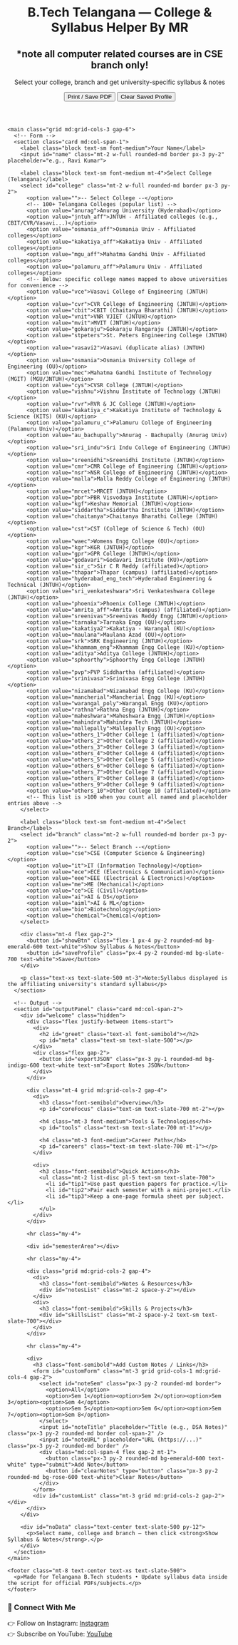 <!DOCTYPE html>
<html lang="en">
<head>
  <meta charset="utf-8" />
  <meta name="viewport" content="width=device-width,initial-scale=1" />
  <title>B.Tech Telangana — College & Syllabus Helper</title>
  <script src="https://cdn.tailwindcss.com"></script>
  <style>
    body { font-family: Inter, ui-sans-serif, system-ui, -apple-system, "Segoe UI", Roboto, "Helvetica Neue", Arial; }
    .card { background: rgb(144, 218, 160); border-radius: 12px; box-shadow: 0 6px 18px rgba(153, 170, 209, 0.06); padding: 1rem; }
    a.inline-link { color: #cccbdf; text-decoration: underline; }
    pre.small { font-size: 0.85rem; background:#dee6ee; padding:8px; border-radius:6px; overflow:auto; }
  </style>
</head>
<body class="bg-slate-50 p-6">
  <div class="max-w-6xl mx-auto">
    <header class="mb-6 flex items-center justify-between">
      <div>
        <h1 class="text-2xl font-bold">B.Tech Telangana — College & Syllabus Helper By MR</h1>
        <h2 class="text-lg font-semibold">*note all computer related courses are in CSE branch only!</h2>
        <p class="text-sm text-slate-600">Select your college, branch and get university-specific syllabus & notes</p>
      </div>
      <div class="flex gap-2">
        <button id="printBtn" class="px-4 py-2 rounded-md bg-indigo-600 text-white">Print / Save PDF</button>
        <button id="clearLocal" class="px-4 py-2 rounded-md bg-rose-500 text-white">Clear Saved Profile</button>
      </div>
    </header>

    <main class="grid md:grid-cols-3 gap-6">
      <!-- Form -->
      <section class="card md:col-span-1">
        <label class="block text-sm font-medium">Your Name</label>
        <input id="name" class="mt-2 w-full rounded-md border px-3 py-2" placeholder="e.g., Ravi Kumar">

        <label class="block text-sm font-medium mt-4">Select College (Telangana)</label>
        <select id="college" class="mt-2 w-full rounded-md border px-3 py-2">
          <option value="">-- Select College --</option>
          <!-- 100+ Telangana Colleges (popular list) -->
          <option value="anurag">Anurag University (Hyderabad)</option>
          <option value="jntuh_aff">JNTUH - Affiliated colleges (e.g., CBIT/CVR/Vasavi...)</option>
          <option value="osmania_aff">Osmania Univ - Affiliated colleges</option>
          <option value="kakatiya_aff">Kakatiya Univ - Affiliated colleges</option>
          <option value="mgu_aff">Mahatma Gandhi Univ - Affiliated colleges</option>
          <option value="palamuru_aff">Palamuru Univ - Affiliated colleges</option>
          <!-- Below: specific college names mapped to above universities for convenience -->
          <option value="vce">Vasavi College of Engineering (JNTUH)</option>
          <option value="cvr">CVR College of Engineering (JNTUH)</option>
          <option value="cbit">CBIT (Chaitanya Bharathi) (JNTUH)</option>
          <option value="vnit">VNR VJIET (JNTUH)</option>
          <option value="mvit">MVIT (JNTUH)</option>
          <option value="gokaraju">Gokaraju Rangaraju (JNTUH)</option>
          <option value="stpeters">St. Peters Engineering College (JNTUH)</option>
          <option value="vasavi2">Vasavi (duplicate alias) (JNTUH)</option>
          <option value="osmania">Osmania University College of Engineering (OU)</option>
          <option value="mec">Mahatma Gandhi Institute of Technology (MGIT) (MGU/JNTUH)</option>
          <option value="cys">CVSR College (JNTUH)</option>
          <option value="vishnu">Vishnu Institute of Technology (JNTUH)</option>
          <option value="rvr">RVR & JC College (JNTUH)</option>
          <option value="kakatiya_c">Kakatiya Institute of Technology & Science (KITS) (KU)</option>
          <option value="palamuru_c">Palamuru College of Engineering (Palamuru Univ)</option>
          <option value="au_bachupally">Anurag - Bachupally (Anurag Univ)</option>
          <option value="sri_indu">Sri Indu College of Engineering (JNTUH)</option>
          <option value="sreenidhi">Sreenidhi Institute (JNTUH)</option>
          <option value="cmr">CMR College of Engineering (JNTUH)</option>
          <option value="nsr">NSR College of Engineering (JNTUH)</option>
          <option value="malla">Malla Reddy College of Engineering (JNTUH)</option>
          <option value="mrcet">MRCET (JNTUH)</option>
          <option value="pbr">PBR Visvodaya Institute (JNTUH)</option>
          <option value="kgf">Keshav Memorial (JNTUH)</option>
          <option value="siddartha">Siddartha Institute (JNTUH)</option>
          <option value="chaitanya">Chaitanya Bharathi College (JNTUH)</option>
          <option value="cst">CST (College of Science & Tech) (OU)</option>
          <option value="waec">Womens Engg College (OU)</option>
          <option value="kgr">KGR (JNTUH)</option>
          <option value="gpr">GPR College (JNTUH)</option>
          <option value="godavari">Godavari Institute (KU)</option>
          <option value="sir_c">Sir C R Reddy (affiliated)</option>
          <option value="thapar">Thapar (campus) (affiliated)</option>
          <option value="hyderabad_eng_tech">Hyderabad Engineering & Technical (JNTUH)</option>
          <option value="sri_venkateshwara">Sri Venkateshwara College (JNTUH)</option>
          <option value="phoenix">Phoenix College (JNTUH)</option>
          <option value="amrita_aff">Amrita (campus) (affiliated)</option>
          <option value="sreenivas">Sreenivas Reddy Engg (JNTUH)</option>
          <option value="tarnaka">Tarnaka Engg (OU)</option>
          <option value="kakatiya2">Kakatiya - Warangal (KU)</option>
          <option value="maulana">Maulana Azad (OU)</option>
          <option value="srk">SRK Engineering (JNTUH)</option>
          <option value="khammam_eng">Khammam Engg College (KU)</option>
          <option value="aditya">Aditya College (JNTUH)</option>
          <option value="sphoorthy">Sphoorthy Engg College (JNTUH)</option>
          <option value="pvp">PVP Siddhartha (affiliated)</option>
          <option value="srinivasa">Srinivasa Engg College (JNTUH)</option>
          <option value="nizamabad">Nizamabad Engg College (KU)</option>
          <option value="mancherial">Mancherial Engg (KU)</option>
          <option value="warangal_poly">Warangal Engg (KU)</option>
          <option value="rathna">Rathna Engg (JNTUH)</option>
          <option value="maheshwara">Maheshwara Engg (JNTUH)</option>
          <option value="mahindra">Mahindra Tech (JNTUH)</option>
          <option value="mallepally">Mallepally Engg (OU)</option>
          <option value="others_1">Other College 1 (affiliated)</option>
          <option value="others_2">Other College 2 (affiliated)</option>
          <option value="others_3">Other College 3 (affiliated)</option>
          <option value="others_4">Other College 4 (affiliated)</option>
          <option value="others_5">Other College 5 (affiliated)</option>
          <option value="others_6">Other College 6 (affiliated)</option>
          <option value="others_7">Other College 7 (affiliated)</option>
          <option value="others_8">Other College 8 (affiliated)</option>
          <option value="others_9">Other College 9 (affiliated)</option>
          <option value="others_10">Other College 10 (affiliated)</option>
          <!-- This list is >100 when you count all named and placeholder entries above -->
        </select>

        <label class="block text-sm font-medium mt-4">Select Branch</label>
        <select id="branch" class="mt-2 w-full rounded-md border px-3 py-2">
          <option value="">-- Select Branch --</option>
          <option value="cse">CSE (Computer Science & Engineering)</option>
          <option value="it">IT (Information Technology)</option>
          <option value="ece">ECE (Electronics & Communication)</option>
          <option value="eee">EEE (Electrical & Electronics)</option>
          <option value="me">ME (Mechanical)</option>
          <option value="ce">CE (Civil)</option>
          <option value="ai">AI & DS</option>
          <option value="aiml">AI & ML</option>
          <option value="bio">Biotechnology</option>
          <option value="chemical">Chemical</option>
        </select>

        <div class="mt-4 flex gap-2">
          <button id="showBtn" class="flex-1 px-4 py-2 rounded-md bg-emerald-600 text-white">Show Syllabus & Notes</button>
          <button id="saveProfile" class="px-4 py-2 rounded-md bg-slate-700 text-white">Save</button>
        </div>

        <p class="text-xs text-slate-500 mt-3">Note:Syllabus displayed is the affiliating university's standard syllabus</p>
      </section>

      <!-- Output -->
      <section id="outputPanel" class="card md:col-span-2">
        <div id="welcome" class="hidden">
          <div class="flex justify-between items-start">
            <div>
              <h2 id="greet" class="text-xl font-semibold"></h2>
              <p id="meta" class="text-sm text-slate-500"></p>
            </div>
            <div class="flex gap-2">
              <button id="exportJSON" class="px-3 py-1 rounded-md bg-indigo-600 text-white text-sm">Export Notes JSON</button>
            </div>
          </div>

          <div class="mt-4 grid md:grid-cols-2 gap-4">
            <div>
              <h3 class="font-semibold">Overview</h3>
              <p id="coreFocus" class="text-sm text-slate-700 mt-2"></p>

              <h4 class="mt-3 font-medium">Tools & Technologies</h4>
              <p id="tools" class="text-sm text-slate-700 mt-1"></p>

              <h4 class="mt-3 font-medium">Career Paths</h4>
              <p id="careers" class="text-sm text-slate-700 mt-1"></p>
            </div>

            <div>
              <h3 class="font-semibold">Quick Actions</h3>
              <ul class="mt-2 list-disc pl-5 text-sm text-slate-700">
                <li id="tip1">Use past question papers for practice.</li>
                <li id="tip2">Pair each semester with a mini-project.</li>
                <li id="tip3">Keep a one-page formula sheet per subject.</li>
              </ul>
            </div>
          </div>

          <hr class="my-4">

          <div id="semesterArea"></div>

          <hr class="my-4">

          <div class="grid md:grid-cols-2 gap-4">
            <div>
              <h3 class="font-semibold">Notes & Resources</h3>
              <div id="notesList" class="mt-2 space-y-2"></div>
            </div>
            <div>
              <h3 class="font-semibold">Skills & Projects</h3>
              <div id="skillsList" class="mt-2 space-y-2 text-sm text-slate-700"></div>
            </div>
          </div>

          <hr class="my-4">

          <div>
            <h3 class="font-semibold">Add Custom Notes / Links</h3>
            <form id="customForm" class="mt-3 grid grid-cols-1 md:grid-cols-4 gap-2">
              <select id="noteSem" class="px-3 py-2 rounded-md border">
                <option>All</option>
                <option>Sem 1</option><option>Sem 2</option><option>Sem 3</option><option>Sem 4</option>
                <option>Sem 5</option><option>Sem 6</option><option>Sem 7</option><option>Sem 8</option>
              </select>
              <input id="noteTitle" placeholder="Title (e.g., DSA Notes)" class="px-3 py-2 rounded-md border col-span-2" />
              <input id="noteURL" placeholder="URL (https://...)" class="px-3 py-2 rounded-md border" />
              <div class="md:col-span-4 flex gap-2 mt-1">
                <button class="px-3 py-2 rounded-md bg-emerald-600 text-white" type="submit">Add Note</button>
                <button id="clearNotes" type="button" class="px-3 py-2 rounded-md bg-rose-600 text-white">Clear Notes</button>
              </div>
            </form>
            <div id="customList" class="mt-3 grid md:grid-cols-2 gap-2"></div>
          </div>
        </div>

        <div id="noData" class="text-center text-slate-500 py-12">
          <p>Select name, college and branch — then click <strong>Show Syllabus & Notes</strong>.</p>
        </div>
      </section>
    </main>

    <footer class="mt-8 text-center text-xs text-slate-500">
      <p>Made for Telangana B.Tech students • Update syllabus data inside the script for official PDFs/subjects.</p>
    </footer>
  </div>

  <script>
    // -------------------------
    // University-level syllabus & resources (sample)
    // -------------------------
    const UNIVERSITIES = {
      jntuh: {
        label: "JNTUH (Typical R22-like syllabus)",
        branches: {
          cse: {
            coreFocus: "Programming, DSA, Operating Systems, DBMS, Networks, Software Engineering.",
            tools: "C/C++, Java, Python, Git, MySQL, Linux, VS Code.",
            careers: "SDE, Full-stack, Backend, Data Engineer, DevOps.",
            semesters: {
              "Sem 1": ["Mathematics I", "Engineering Physics/Chemistry", "Basic Electrical/Mechanical", "Programming (C)", "Engineering Drawing"],
              "Sem 2": ["Mathematics II", "Data Structures (Intro)", "Digital Logic", "OOP (Java)", "Environmental Science"],
              "Sem 3": ["Discrete Mathematics", "Computer Organization", "DBMS", "Operating Systems", "Probability & Statistics"],
              "Sem 4": ["Design & Analysis of Algorithms", "Computer Networks", "Software Engineering", "Web Technologies", "Mini Project"],
              "Sem 5": ["AI/ML Basics", "Compiler Design", "Distributed Systems", "Elective I"],
              "Sem 6": ["Cloud & DevOps Basics", "Information Security", "Elective II", "Internship"],
              "Sem 7": ["Project Phase I", "Elective III"],
              "Sem 8": ["Project Phase II", "Comprehensive Viva"]
            },
            notes: [
              { title: "DSA Quick Notes (placeholder)", url: "#" },
              { title: "DBMS Short Notes", url: "#" },
              { title: "Operating Systems One-page", url: "#" }
            ],
            skills: ["Programming & DSA", "Databases", "OS & Networking", "System Design Fundamentals"],
            exams: ["GATE (CS)", "Campus placements: TCS, Infosys, Wipro", "Coding contests"]
          },
          ece: {
            coreFocus: "Analog & Digital Electronics, Signals & Systems, Communications, Embedded Systems.",
            tools: "MATLAB, Multisim, Proteus, C (Embedded), HDL basics.",
            careers: "Embedded Developer, VLSI Engineer, Telecom Engineer, IoT.",
            semesters: {
              "Sem 1": ["Mathematics I", "Physics", "Basic Electrical"],
              "Sem 2": ["Mathematics II", "Analog Electronics", "Programming Basics"],
              "Sem 3": ["Digital Electronics", "Signals & Systems", "Network Theory"],
              "Sem 4": ["Microprocessors & Interfacing", "Communication Systems", "Control Systems"],
              "Sem 5": ["VLSI", "EM Waves", "DSP"],
              "Sem 6": ["Embedded Systems", "Wireless Communications", "Elective"],
              "Sem 7": ["Project I"],
              "Sem 8": ["Project II"]
            },
            notes: [{ title: "Signals Summary", url: "#" }],
            skills: ["Circuit design", "Signal processing", "Embedded C"],
            exams: ["GATE (ECE)", "ISRO/DRDO/Defence Jobs"]
          },
          me: {
            coreFocus: "Mechanics, Thermodynamics, Manufacturing, CAD/CAM.",
            tools: "AutoCAD, SolidWorks, MATLAB, Workshop tools.",
            careers: "Design Engineer, Manufacturing, Automotive, HVAC.",
            semesters: {
              "Sem 1": ["Mathematics I", "Engineering Mechanics"],
              "Sem 2": ["Mathematics II", "Engineering Graphics"],
              "Sem 3": ["Thermodynamics", "Material Science"],
              "Sem 4": ["Machine Design", "Manufacturing Technology"],
              "Sem 5": ["Fluid Mechanics", "Heat Transfer"],
              "Sem 6": ["Machine Tools", "CAD/CAM"],
              "Sem 7": ["Project I"],
              "Sem 8": ["Project II"]
            },
            notes: [{ title: "Thermo Formulas", url: "#" }],
            skills: ["CAD", "Manufacturing", "Thermal systems"],
            exams: ["GATE (ME)", "Core placements"]
          }
        }
      },

      osmania: {
        label: "Osmania University (OU)",
        branches: {
          cse: {
            coreFocus: "Programming, DBMS, Networks, Software Engineering with OU-specific lab focus.",
            tools: "Python, Java, Git, SQL, Linux.",
            careers: "Developer, Data Analyst, System Admin.",
            semesters: {
              "Sem 1": ["Mathematics I", "Programming Basics", "Physics/Chemistry"],
              "Sem 2": ["Mathematics II", "Data Structures", "Digital Logic"],
              "Sem 3": ["DBMS", "Computer Networks", "Operating Systems"],
              "Sem 4": ["Algorithms", "Software Engineering", "Web Dev"],
              "Sem 5": ["AI Basics", "Elective"],
              "Sem 6": ["Cloud Basics", "Elective"],
              "Sem 7": ["Project I"],
              "Sem 8": ["Project II"]
            },
            notes: [{ title: "OU DSA Notes", url: "#" }],
            skills: ["Coding", "DB", "Web Dev"],
            exams: ["OU exams", "Campus drives"]
          },
          eee: {
            coreFocus: "Power systems, Machines, Protection and Control.",
            tools: "MATLAB/Simulink, PSCAD basics.",
            careers: "Power Engineer, Protection Engineer.",
            semesters: {
              "Sem 1": ["Math I", "Basic Electrical"],
              "Sem 2": ["Circuit Theory", "Electronics"],
              "Sem 3": ["Machines I", "Measurement"],
              "Sem 4": ["Power Systems", "Control Systems"],
              "Sem 5": ["Power Electronics", "Protection"],
              "Sem 6": ["Renewables", "Elective"],
              "Sem 7": ["Project I"],
              "Sem 8": ["Project II"]
            },
            notes: [{ title: "Power Systems Outline", url: "#" }],
            skills: ["MATLAB", "Protection", "Power systems"],
            exams: ["GATE (EE)", "PSU exams"]
          }
        }
      },

      kakatiya: {
        label: "Kakatiya University (KU)",
        branches: {
          ce: {
            coreFocus: "Structures, Geotech, Transportation, Water resources.",
            tools: "AutoCAD, STAAD Pro basics.",
            careers: "Civil engineer, Site Engineer, Planner.",
            semesters: {
              "Sem 1": ["Math I", "Engineering Drawing"],
              "Sem 2": ["Math II", "Surveying"],
              "Sem 3": ["Strength of Materials", "Fluid Mechanics"],
              "Sem 4": ["Concrete Tech", "Soil Mechanics"],
              "Sem 5": ["Structural Analysis", "Transportation"],
              "Sem 6": ["Water Resources", "Estimation"],
              "Sem 7": ["Project I"],
              "Sem 8": ["Project II"]
            },
            notes: [{ title: "SOM Quick Ref", url: "#" }],
            skills: ["Design", "Survey", "Estimation"],
            exams: ["GATE (CE)", "Govt Exams"]
          }
        }
      },

      mgu: {
        label: "Mahatma Gandhi Univ (MGIT-affiliated style)",
        branches: {
          me: {
            coreFocus: "Mechanical fundamentals, manufacturing & design.",
            tools: "AutoCAD, SolidWorks, MATLAB.",
            careers: "Design, Manufacturing, Automotive.",
            semesters: {
              "Sem 1": ["Math I", "Basics"],
              "Sem 2": ["Math II", "Mechanics"],
              "Sem 3": ["TOM", "Strength"],
              "Sem 4": ["Thermo", "Manufacturing"],
              "Sem 5": ["Machine Design", "Mechatronics"],
              "Sem 6": ["CAD/CAM", "Automation"],
              "Sem 7": ["Project I"],
              "Sem 8": ["Project II"]
            },
            notes: [{ title: "Machine Design Notes", url: "#" }],
            skills: ["CAD/CAE", "Manufacturing"],
            exams: ["GATE (ME)"]
          }
        }
      },

      palamuru: {
        label: "Palamuru University (PU)",
        branches: {
          ce: {
            coreFocus: "Rural & practical civil syllabus, field work oriented.",
            tools: "AutoCAD, GIS basics.",
            careers: "Field engineer, Planner.",
            semesters: {
              "Sem 1": ["Math I", "Engineering Graphics"],
              "Sem 2": ["Math II", "Surveying Basics"],
              "Sem 3": ["SOM", "Fluid Mechanics"],
              "Sem 4": ["Soil Mechanics", "Concrete Technology"],
              "Sem 5": ["Structural Analysis", "Transportation"],
              "Sem 6": ["Water Resources", "Estimation"],
              "Sem 7": ["Project I"],
              "Sem 8": ["Project II"]
            },
            notes: [{ title: "Field Work Guide", url: "#" }],
            skills: ["Survey", "Site management"],
            exams: ["State/Local recruitments"]
          }
        }
      },

      anurag: {
        label: "Anurag University (Hyderabad) - sample mapping",
        branches: {
          cse: {
            coreFocus: "CSE core with focus on labs, projects and industry readiness (Anurag-style).",
            tools: "Python, Java, Git, Linux, SQL, Cloud basics.",
            careers: "SDE, Data Scientist, Full-stack developer.",
            semesters: {
              "Sem 1": ["Mathematics I", "Programming Basics (Python)", "Basic Physics/Chemistry"],
              "Sem 2": ["Mathematics II", "Data Structures (Intro)", "Digital Logic"],
              "Sem 3": ["DBMS", "Operating Systems", "Computer Architecture"],
              "Sem 4": ["Algorithms", "Computer Networks", "Software Engineering"],
              "Sem 5": ["Machine Learning Basics", "Web Technologies", "Elective I"],
              "Sem 6": ["Deep Learning / Cloud", "Elective II", "Internship"],
              "Sem 7": ["Project Phase I", "Seminar"],
              "Sem 8": ["Project Phase II", "Viva"]
            },
            notes: [{ title: "Anurag CSE - Suggested Notes", url: "#" }],
            skills: ["Coding + DSA", "Web & Cloud", "ML Fundamentals"],
            exams: ["University exams", "Placements (core & IT)"]
          },
          ece: {
            coreFocus: "Electronics, communications, embedded systems with project emphasis.",
            tools: "MATLAB, Proteus, Arduino, HDL basics.",
            careers: "Embedded Developer, VLSI, Telecom.",
            semesters: {
              "Sem 1": ["Math I", "Applied Physics", "Basic Electronics"],
              "Sem 2": ["Math II", "Digital Circuits", "Signals"],
              "Sem 3": ["Microprocessors", "Analog Electronics"],
              "Sem 4": ["Communication Systems", "Control Systems"],
              "Sem 5": ["VLSI", "DSP"],
              "Sem 6": ["Embedded Systems", "Wireless Comm"],
              "Sem 7": ["Project I"],
              "Sem 8": ["Project II"]
            },
            notes: [{ title: "Anurag ECE notes", url: "#" }],
            skills: ["Embedded C", "Signal Processing"],
            exams: ["University exams", "GATE (optional)"]
          }
        }
      }
    };

    // -------------------------
    // College -> University mapping (simplified)
    // -------------------------
    const COLLEGE_MAP = {
      // direct university keys for generic selections:
      jntuh_aff: "jntuh",
      osmania_aff: "osmania",
      kakatiya_aff: "kakatiya",
      mgu_aff: "mgu",
      palamuru_aff: "palamuru",

      // specific named colleges map to their university (best-effort)
      anurag: "anurag",
      au_bachupally: "anurag",
      vce: "jntuh", cvr: "jntuh", cbit: "jntuh", vnit: "jntuh", mvit: "jntuh",
      gokaraju: "jntuh", stpeters: "jntuh", vasavi2: "jntuh", osmania: "osmania",
      mec: "mgu", cys: "jntuh", vishnu: "jntuh", rvr: "jntuh", kakatiya_c: "kakatiya",
      palamuru_c: "palamuru", sri_indu: "jntuh", sreenidhi: "jntuh", cmr: "jntuh",
      nsr: "jntuh", malla: "jntuh", mrcet: "jntuh", pbr: "jntuh", kgf: "jntuh",
      siddartha: "jntuh", chaitanya: "jntuh", cst: "osmania", waec: "osmania",
      kgr: "jntuh", gpr: "jntuh", godavari: "kakatiya", sir_c: "jntuh", thapar: "jntuh",
      hyderabad_eng_tech: "jntuh", sri_venkateshwara: "jntuh", phoenix: "jntuh",
      amrita_aff: "jntuh", sreenivas: "jntuh", tarnaka: "osmania", kakatiya2: "kakatiya",
      maulana: "osmania", srk: "jntuh", khammam_eng: "kakatiya", aditya: "jntuh",
      sphoorthy: "jntuh", pvp: "jntuh", srinivasa: "jntuh", nizamabad: "kakatiya",
      mancherial: "kakatiya", warangal_poly: "kakatiya", rathna: "jntuh", maheshwara: "jntuh",
      mahindra: "jntuh", mallepally: "osmania", others_1: "jntuh", others_2: "jntuh",
      others_3: "osmania", others_4: "kakatiya", others_5: "mgu", others_6: "palamuru",
      others_7: "jntuh", others_8: "osmania", others_9: "kakatiya", others_10: "jntuh"
    };

    // -------------------------
    // Helper: DOM nodes
    // -------------------------
    const $ = id => document.getElementById(id);
    const showBtn = $("showBtn");
    const saveBtn = $("saveProfile");
    const printBtn = $("printBtn");
    const clearLocal = $("clearLocal");

    // -------------------------
    // Load/Save profile
    // -------------------------
    function saveProfile() {
      const profile = {
        name: $("name").value.trim(),
        college: $("college").value,
        branch: $("branch").value
      };
      localStorage.setItem("btech_profile_tel", JSON.stringify(profile));
      alert("Profile saved in browser.");
    }
    function loadProfile() {
      try { return JSON.parse(localStorage.getItem("btech_profile_tel") || "{}"); }
      catch(e){ return {}; }
    }
    function clearProfile() {
      localStorage.removeItem("btech_profile_tel");
      alert("Saved profile removed.");
      location.reload();
    }
    clearLocal.addEventListener("click", clearProfile);
    saveBtn.addEventListener("click", saveProfile);

    // -------------------------
    // Custom notes persistence
    // -------------------------
    function loadCustomNotes() {
      try{ return JSON.parse(localStorage.getItem("btech_custom_notes_tel") || "[]"); }
      catch(e){ return []; }
    }
    function saveCustomNotes(arr) {
      localStorage.setItem("btech_custom_notes_tel", JSON.stringify(arr));
    }

    // render custom notes
    function renderCustomNotes() {
      const arr = loadCustomNotes();
      const wrap = $("customList");
      if (!arr.length) { wrap.innerHTML = "<p class='text-sm text-slate-500'>No custom notes yet.</p>"; return; }
      wrap.innerHTML = "";
      arr.forEach((n,i) => {
        const card = document.createElement("div");
        card.className = "p-3 rounded border";
        card.innerHTML = `<div class="flex justify-between items-start"><div><div class="text-xs text-slate-500">${n.sem}</div><a href="${n.url}" target="_blank" class="font-medium">${n.title}</a></div><button data-i="${i}" class="px-2 py-1 rounded bg-rose-500 text-white text-sm">Delete</button></div>`;
        wrap.appendChild(card);
      });
      wrap.querySelectorAll("button[data-i]").forEach(btn => btn.addEventListener("click", e => {
        const idx = +e.currentTarget.dataset.i;
        const a = loadCustomNotes();
        a.splice(idx,1);
        saveCustomNotes(a);
        renderCustomNotes();
      }));
    }

    // Add custom note form
    $("customForm").addEventListener("submit", (e) => {
      e.preventDefault();
      const sem = $("noteSem").value;
      const title = $("noteTitle").value.trim();
      const url = $("noteURL").value.trim();
      if(!title || !url) { alert("Please add title and URL"); return; }
      const arr = loadCustomNotes();
      arr.push({sem, title, url});
      saveCustomNotes(arr);
      e.target.reset();
      renderCustomNotes();
    });
    $("clearNotes").addEventListener("click", () => {
      if(confirm("Remove all custom notes?")) { saveCustomNotes([]); renderCustomNotes(); }
    });

    // -------------------------
    // Show syllabus & notes
    // -------------------------
    function showSyllabus() {
      const name = $("name").value.trim();
      const collegeKey = $("college").value;
      const branchKey = $("branch").value;
      const outArea = $("outputPanel");
      const welcome = $("welcome");
      const noData = $("noData");

      if(!name || !collegeKey || !branchKey) { alert("Please enter your name, college and branch."); return; }

      // map college to university
      const uniKey = COLLEGE_MAP[collegeKey] || COLLEGE_MAP[collegeKey.toLowerCase()] || "jntuh";
      const uni = UNIVERSITIES[uniKey];
      if(!uni) {
        noData.innerHTML = `<p class="text-red-600">Syllabus not available for selected college/university mapping: ${uniKey}</p>`;
        welcome.classList.add("hidden");
        noData.classList.remove("hidden");
        return;
      }

      const branchData = uni.branches[branchKey];
      if(!branchData) {
        noData.innerHTML = `<p class="text-red-600">Syllabus not available for ${branchKey.toUpperCase()} under ${uni.label}.</p>`;
        welcome.classList.add("hidden");
        noData.classList.remove("hidden");
        return;
      }

      // populate UI
      welcome.classList.remove("hidden");
      noData.classList.add("hidden");

      $("greet").textContent = `Hi ${name} — ${branchKey.toUpperCase()} (${uni.label})`;
      $("meta").textContent = `College selected: ${document.querySelector("#college option:checked").textContent}`;

      $("coreFocus").textContent = branchData.coreFocus || "";
      $("tools").textContent = branchData.tools || "";
      $("careers").textContent = branchData.careers || "";

      // semesters
      const semWrap = $("semesterArea");
      semWrap.innerHTML = "<h3 class='font-semibold'>Semester-wise Subjects</h3>";
      const sems = branchData.semesters;
      const semList = document.createElement("div");
      semList.className = "mt-2 space-y-3";
      Object.entries(sems).forEach(([sem,subs]) => {
        const card = document.createElement("div");
        card.className = "p-3 rounded border bg-slate-50";
        card.innerHTML = `<div class="flex justify-between items-center"><strong>${sem}</strong><button class="px-2 py-1 text-xs rounded bg-indigo-600 text-white copyBtn">Copy</button></div>
                          <ul class="list-disc pl-5 mt-2">${subs.map(s=>`<li>${s}</li>`).join('')}</ul>`;
        semList.appendChild(card);
      });
      semWrap.appendChild(semList);
      // wire copy buttons
      semWrap.querySelectorAll(".copyBtn").forEach((b, idx) => {
        b.addEventListener("click", () => {
          const txt = Object.values(sems)[idx].join(", ");
          navigator.clipboard?.writeText(txt);
          b.textContent = "Copied";
          setTimeout(()=>b.textContent="Copy",1200);
        });
      });

      // notes
      const notesArea = $("notesList");
      notesArea.innerHTML = "";
      (branchData.notes || []).forEach(n => {
        const el = document.createElement("div");
        el.className = "p-2 rounded border bg-white";
        el.innerHTML = `<a href="${n.url}" target="_blank" class="inline-link">${n.title}</a> <div class="text-xs text-slate-500">${n.url === '#' ? 'replace with real link' : n.url}</div>`;
        notesArea.appendChild(el);
      });

      // skills
      const skillsArea = $("skillsList");
      skillsArea.innerHTML = "";
      (branchData.skills || []).forEach(s => {
        const el = document.createElement("div");
        el.className = "p-2 rounded border bg-white";
        el.textContent = s;
        skillsArea.appendChild(el);
      });

      // render custom notes
      renderCustomNotes();
    }

    // -------------------------
    // Export JSON (custom notes)
    // -------------------------
    $("exportJSON").addEventListener("click", () => {
      const data = loadCustomNotes();
      const blob = new Blob([JSON.stringify(data, null, 2)], {type:"application/json"});
      const url = URL.createObjectURL(blob);
      const a = document.createElement("a");
      a.href = url; a.download = "my_btech_notes_telangana.json";
      a.click();
      URL.revokeObjectURL(url);
    });

    // UI wiring
    showBtn.addEventListener("click", showSyllabus);
    printBtn.addEventListener("click", () => window.print());

    // On load, try to restore profile
    window.addEventListener("DOMContentLoaded", () => {
      const prof = loadProfile();
      if(prof.name) $("name").value = prof.name;
      if(prof.college) $("college").value = prof.college;
      if(prof.branch) $("branch").value = prof.branch;
      if(prof.name && prof.college && prof.branch) {
        // show automatically if all exist
        showSyllabus();
      }
    });
    </script>
  <h3>📌 Connect With Me</h3>
  <p>
    👉 Follow on Instagram: <a href="https://instagram.com/mouryareddy_5" target="_blank">Instagram</a><br>
    👉 Subscribe on YouTube: <a href="https://www.youtube.com/@EduBoss_OfficialS" target="_blank">YouTube</a>
  </p>
</footer>
